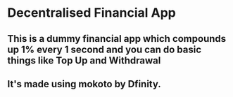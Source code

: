 # Decentralised Financial App

## This is a dummy financial app which compounds up 1% every 1 second and you can do basic things like Top Up and Withdrawal
## It's made using mokoto by Dfinity.
